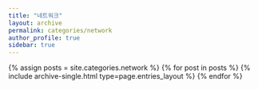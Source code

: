```yaml
---
title: "네트워크"
layout: archive
permalink: categories/network
author_profile: true
sidebar: true
---
```


{% assign posts = site.categories.network %}
{% for post in posts %} {% include archive-single.html type=page.entries_layout %} {% endfor %}